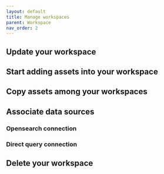 ```yaml
---
layout: default
title: Manage workspaces
parent: Workspace
nav_order: 2
---
```


## Update your workspace

## Start adding assets into your workspace

## Copy assets among your workspaces

## Associate data sources

### Opensearch connection

### Direct query connection

## Delete your workspace
